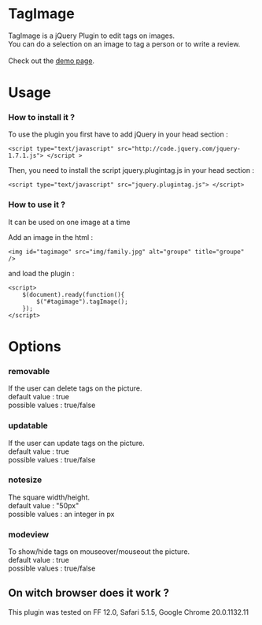 <h1>TagImage</h1>
TagImage is a jQuery Plugin to edit tags on images. <br />
You can do a selection on an image to tag a person or to write a review.
<br />
<br />
Check out the <a href="http://www.juliepellerin.com/plugin_tagimage/">demo page</a>.

<h1>Usage</h1>

<h3>How to install it ?</h3>
To use the plugin you first have to add jQuery in your head section :
<pre><code>&lt;script type="text/javascript" src="http://code.jquery.com/jquery-1.7.1.js"&gt; &lt;/script &gt;</code></pre>

Then, you need to install the script jquery.plugintag.js in your head section :
<pre><code>&lt;script type="text/javascript" src="jquery.plugintag.js"&gt; &lt;/script&gt;</code></pre>


<h3>How to use it ?</h3>
It can be used on one image at a time

Add an image in the html :
<pre><code>&lt;img id="tagimage" src="img/family.jpg" alt="groupe" title="groupe"  /&gt;
</code></pre>

and load the plugin :		
<pre><code>&lt;script>
	$(document).ready(function(){
		$("#tagimage").tagImage();
	});	
&lt;/script&gt;</code></pre>


<h1>Options</h1>

<h3>removable</h3>
If the user can delete tags on the picture. <br />
default value : true <br />
possible values : true/false <br />

<h3>updatable</h3>
If the user can update tags on the picture. <br />
default value : true <br />
possible values : true/false <br />

<h3>notesize</h3>
The square width/height. <br />
default value : "50px" <br />
possible values : an integer in px <br />

<h3>modeview</h3>
To show/hide tags on mouseover/mouseout the picture. <br />
default value : true <br />
possible values : true/false <br />



<h2>On witch browser does it work ?</h2>
This plugin was tested on FF 12.0, Safari 5.1.5, Google Chrome 20.0.1132.11    


